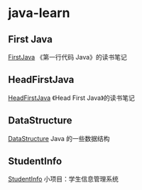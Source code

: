 # java-learn

## First Java
[FirstJava](FirstJava)
《第一行代码 Java》的读书笔记

## HeadFirstJava
[HeadFirstJava](HeadFirstJava)
《Head First Java》的读书笔记

## DataStructure
[DataStructure](DataStructure)
Java 的一些数据结构

## StudentInfo
[StudentInfo](StudentInfo)
小项目：学生信息管理系统
